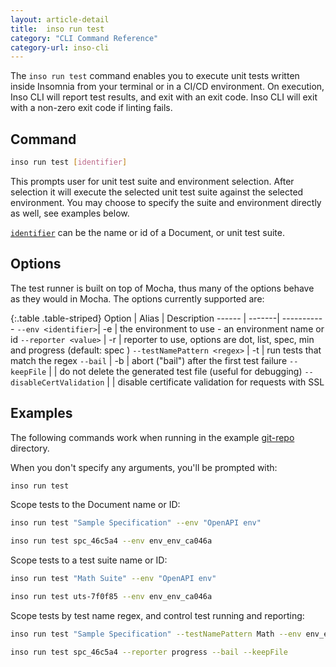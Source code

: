```yaml
---
layout: article-detail
title:  inso run test
category: "CLI Command Reference"
category-url: inso-cli
---
```


The `inso run test` command enables you to execute unit tests written inside Insomnia from your terminal or in a CI/CD environment. On execution, Inso CLI will report test results, and exit with an exit code. Inso CLI will exit with a non-zero exit code if linting fails.

## Command

```bash
inso run test [identifier]
```

This prompts user for unit test suite and environment selection. After selection it will execute the selected unit test suite against the selected environment. You may choose to specify the suite and environment directly as well, see examples below.

[`identifier`](/inso-cli/introduction/#the-identifier-argument) can be the name or id of a Document, or unit test suite.

## Options

The test runner is built on top of Mocha, thus many of the options behave as they would in Mocha. The options currently supported are:

{:.table .table-striped}
Option |  Alias | Description
------ | -------| -----------
`--env <identifier>`| -e | the environment to use - an environment name or id
`--reporter <value>` |	-r	| reporter to use, options are dot, list, spec, min and progress (default: spec )
`--testNamePattern <regex>` | -t | run tests that match the regex
`--bail` | -b | abort ("bail") after the first test failure
`--keepFile` | | do not delete the generated test file (useful for debugging)
`--disableCertValidation` | | disable certificate validation for requests with SSL

## Examples

The following commands work when running in the example [git-repo](https://github.com/Kong/insomnia/tree/develop/packages/insomnia-inso/src/db/fixtures/git-repo) directory.

When you don't specify any arguments, you'll be prompted with:

```bash
inso run test
```

Scope tests to the Document name or ID:

```bash
inso run test "Sample Specification" --env "OpenAPI env"
```

```bash
inso run test spc_46c5a4 --env env_env_ca046a
```

Scope tests to a test suite name or ID:

```bash
inso run test "Math Suite" --env "OpenAPI env"
```

```bash
inso run test uts-7f0f85 --env env_env_ca046a
```

Scope tests by test name regex, and control test running and reporting:

```bash
inso run test "Sample Specification" --testNamePattern Math --env env_env_ca046a
```

```bash
inso run test spc_46c5a4 --reporter progress --bail --keepFile
```
